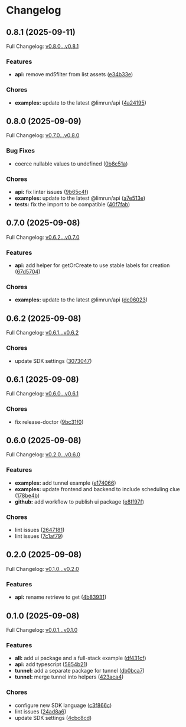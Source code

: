 # Changelog

## 0.8.1 (2025-09-11)

Full Changelog: [v0.8.0...v0.8.1](https://github.com/limrun-inc/typescript-sdk/compare/v0.8.0...v0.8.1)

### Features

* **api:** remove md5filter from list assets ([e34b33e](https://github.com/limrun-inc/typescript-sdk/commit/e34b33eb60bb37e557a4d898dfc073427fc8acd8))


### Chores

* **examples:** update to the latest @limrun/api ([4a24195](https://github.com/limrun-inc/typescript-sdk/commit/4a241955518cd9ae68bd9859e83958cb01447138))

## 0.8.0 (2025-09-09)

Full Changelog: [v0.7.0...v0.8.0](https://github.com/limrun-inc/typescript-sdk/compare/v0.7.0...v0.8.0)

### Bug Fixes

* coerce nullable values to undefined ([0b8c51a](https://github.com/limrun-inc/typescript-sdk/commit/0b8c51a581fe97fcc9c2cd7016a3cceee0700d67))


### Chores

* **api:** fix linter issues ([9b65c4f](https://github.com/limrun-inc/typescript-sdk/commit/9b65c4f773a08bd85f23fdcbf2c6e2ae727d7a08))
* **examples:** update to the latest @limrun/api ([a7e513e](https://github.com/limrun-inc/typescript-sdk/commit/a7e513e29c8948109dc0e2cb00d15a030e2cb7a3))
* **tests:** fix the import to be compatible ([40f7fab](https://github.com/limrun-inc/typescript-sdk/commit/40f7fabcf473c28b1a711a8ea524624a3a982e21))

## 0.7.0 (2025-09-08)

Full Changelog: [v0.6.2...v0.7.0](https://github.com/limrun-inc/typescript-sdk/compare/v0.6.2...v0.7.0)

### Features

* **api:** add helper for getOrCreate to use stable labels for creation ([67d5704](https://github.com/limrun-inc/typescript-sdk/commit/67d5704040efe16725e2ade021f03787c570a417))


### Chores

* **examples:** update to the latest @limrun/api ([dc06023](https://github.com/limrun-inc/typescript-sdk/commit/dc0602334afe8af257312ae5cfbd6a3710ec4872))

## 0.6.2 (2025-09-08)

Full Changelog: [v0.6.1...v0.6.2](https://github.com/limrun-inc/typescript-sdk/compare/v0.6.1...v0.6.2)

### Chores

* update SDK settings ([3073047](https://github.com/limrun-inc/typescript-sdk/commit/3073047142a387364e14634af10ebceb0fe6503e))

## 0.6.1 (2025-09-08)

Full Changelog: [v0.6.0...v0.6.1](https://github.com/limrun-inc/typescript-sdk/compare/v0.6.0...v0.6.1)

### Chores

* fix release-doctor ([9bc31f0](https://github.com/limrun-inc/typescript-sdk/commit/9bc31f06380c83f0acaf0fbd0d6a7924ec521b5b))

## 0.6.0 (2025-09-08)

Full Changelog: [v0.2.0...v0.6.0](https://github.com/limrun-inc/typescript-sdk/compare/v0.2.0...v0.6.0)

### Features

* **examples:** add tunnel example ([e174066](https://github.com/limrun-inc/typescript-sdk/commit/e174066fd66892daf58a9c9769ca41d7e3eb618f))
* **examples:** update frontend and backend to include scheduling clue ([178be4b](https://github.com/limrun-inc/typescript-sdk/commit/178be4b4e9f4e683977e17a53bb7668c0b96645f))
* **github:** add workflow to publish ui package ([e8ff97f](https://github.com/limrun-inc/typescript-sdk/commit/e8ff97fd4105a67a0e044520c062056a0939709f))


### Chores

* lint issues ([2647181](https://github.com/limrun-inc/typescript-sdk/commit/26471818e3fdbb5d9a1604cb1bd66e92aa5685dd))
* lint issues ([7c1af79](https://github.com/limrun-inc/typescript-sdk/commit/7c1af79f1c9bbcaa5a7cda911178549a81a95754))

## 0.2.0 (2025-09-08)

Full Changelog: [v0.1.0...v0.2.0](https://github.com/limrun-inc/typescript-sdk/compare/v0.1.0...v0.2.0)

### Features

* **api:** rename retrieve to get ([4b83931](https://github.com/limrun-inc/typescript-sdk/commit/4b83931741aa63ad47bd6937635c0ec28a63c763))

## 0.1.0 (2025-09-08)

Full Changelog: [v0.0.1...v0.1.0](https://github.com/limrun-inc/typescript-sdk/compare/v0.0.1...v0.1.0)

### Features

* **all:** add ui package and a full-stack example ([df431cf](https://github.com/limrun-inc/typescript-sdk/commit/df431cfc1da64b6720ef9c37b43e8267c8adf378))
* **api:** add typescript ([5854b21](https://github.com/limrun-inc/typescript-sdk/commit/5854b2103275c329f16e71076d3d351b0e3a6f1a))
* **tunnel:** add a separate package for tunnel ([db0bca7](https://github.com/limrun-inc/typescript-sdk/commit/db0bca77d5ce7187b55932be06d742dca7d224fd))
* **tunnel:** merge tunnel into helpers ([423aca4](https://github.com/limrun-inc/typescript-sdk/commit/423aca4097855c0951f191621a4306d27617fc30))


### Chores

* configure new SDK language ([c3f866c](https://github.com/limrun-inc/typescript-sdk/commit/c3f866cf68d0b38c563e468829cda6b5696e5969))
* lint issues ([24ad8a6](https://github.com/limrun-inc/typescript-sdk/commit/24ad8a6bf638cfadb9814b917b1ce850cdcab218))
* update SDK settings ([4cbc8cd](https://github.com/limrun-inc/typescript-sdk/commit/4cbc8cd834e79b91452d19c7a1b813d1da5d94cf))
